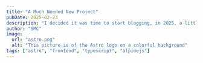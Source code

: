 ```yaml
---
title: "A Much Needed New Project"
pubDate: 2025-02-23
description: "I decided it was time to start blogging, in 2025, a little late to the game."
author: "SMC"
image:
  url: "astro.png"
  alt: "This picture is of the Astro logo on a colorful background"
tags: ["astro", "frontend", "typescript", "alpinejs"]
---
```

